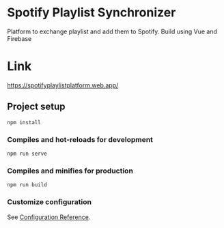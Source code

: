 # Spotify Playlist Synchronizer
Platform to exchange playlist and add them to Spotify. Build using Vue and Firebase
# Link
https://spotifyplaylistplatform.web.app/

## Project setup
```
npm install
```

### Compiles and hot-reloads for development
```
npm run serve
```

### Compiles and minifies for production
```
npm run build
```

### Customize configuration
See [Configuration Reference](https://cli.vuejs.org/config/).
